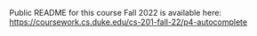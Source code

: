 Public README for this course Fall 2022 is available here: https://coursework.cs.duke.edu/cs-201-fall-22/p4-autocomplete